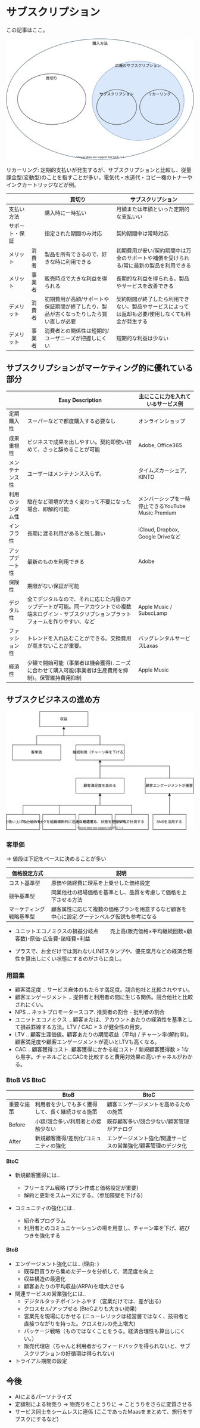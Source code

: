 # サブスクリプション

この記事はここ。

<img src="./assets/purchase-methods.drawio.svg" />

リカーリング: 定期的支払いが発生するが、サブスクリプションと比較し、従量課金型(変動型)のことを指すことが多い。電気代・水道代・コピー機のトナーやインクカートリッジなどが例。

|                |        | 買切り   |    サブスクリプション                                                       |
| -------------- | ------ | ------------------------------------------------------------------------------------- | ------------------------------------------------------------------------------------------------- |
| 支払い方法     |        | 購入時に一時払い                                                                      | 月額または年額といった定期的な支払いい                                                            |
| サポート・保証 |        | 指定された期間のみ対応                                                                | 契約期間中は常時対応                                                                              |
| メリット       | 消費者 | 製品を所有できるので、好きな時に利用できる                                            | 初期費用が安い/契約期間中は万全のサポートや補償を受けられる/常に最新の製品を利用できる            |
| メリット       | 事業者 | 販売時点で大きな利益を得られる                                                        | 長期的な利益を得られる。製品やサービスを改善できる                                                |
| デメリット     | 消費者 | 初期費用が高額/サポートや保証期間が終了したり、製品が古くなったりしたら買い直しが必要 | 契約期間が終了したら利用できない。製品やサービスによっては返却も必要/使用しなくても料金が発生する |
| デメリット     | 事業者 | 消費者との関係性は短期的/ユーザニーズが把握しにくい                                   | 短期的な利益は少ない                                                                              |

## サブスクリプションがマーケティング的に優れている部分

||Easy Description|主にここに力を入れているサービス例|
|--|--|--|
|定期購入性|スーパーなどで都度購入する必要なし|オンラインショップ|
|成果重視性|ビジネスで成果を出しやすい。契約即使い初めて、さっと辞めることが可能|Adobe, Office365|
|メンテナンス性|ユーザーはメンテナンス入らず。|タイムズカーシェア, KINTO|
|利用のランダム性|駐在など環境が大きく変わって不要になった場合、即解約可能. |メンバーシップを一時停止できるYouTube Music Premium|
|インフラ性|長期に渡る利用があると脱し難い|iCloud, Dropbox, Google Driveなど|
|アップデート性|最新のものを利用できる|Adobe|
|保険性|期限がない保証が可能||
|デジタル性|全てデジタルなので、それに応じた内容のアップデートが可能。同一アカウントでの複数端末ログイン・サブスクリプションプラットフォームを作りやすい、など|Apple Music / SubscLamp|
|ファッション性|トレンドを入れ込むことができる。交換費用が嵩まないことが重要。|バッグレンタルサービスLaxas|
|経済性|少額で開始可能（事業者は機会獲得). ニーズに合わせて購入可能(事業者は生産費用を抑制)。保管維持費用抑制|Apple Music|

## サブスクビジネスの進め方

<img src="./assets/subscription-key-point.drawio.svg" >

### 客単価
-> 値段は下記をベースに決めることが多い

|価格設定方式|説明|
|--|--|
|コスト基準型|原価や諸経費に理系を上乗せした価格設定|
|競争基準型|同業他社の相場価格を基準とし、品質を考慮して価格を上下させる方法|
|マーケティング戦略基準型|顧客属性に応じて複数の価格プランを用意するなど顧客を中心に設定.グーテンベルグ仮説も参考になる|

* ユニットエコノミクスの損益分岐点　　
売上高(販売価格×平均継続回数×顧客数)-原価-広告費-諸経費=利益

* プラスで、お金だけでは測れないLINEスタンプや、優先席月などの経済合理性を算出しにくい状態にするのがさらに良し。

### 用語集

* 顧客満足度 .. サービス自体のもたらす満足度。競合他社と比較されやすい。
* 顧客エンゲージメント .. 提供者と利用者の間に生じる関係。競合他社と比較されにくい。
* NPS .. ネットプロモータースコア. 推奨者の割合 - 批判者の割合
* ユニットエコノミクス .. 顧客または、アカウントあたりの経済性を基準として損益罫線する方法。LTV / CAC > 3 が健全性の目安。
* LTV .. 顧客生涯価値。顧客あたりの期間収益（平均) / チャーン率(解約率)。顧客満足度や顧客エンゲージメントが高いとLTVも高くなる。
* CAC .. 顧客獲得コスト. 顧客獲得にかかる総コスト / 新規顧客獲得数 > 1なら黒字。チャネルごとにCACを比較すると費用対効果の高いチャネルがわかる。

### BtoB VS BtoC

||BtoB|BtoC|
|--|--|--|
|重要な施策|利用者を少しでも多く獲得して、長く継続させる施策|顧客エンゲージメントを高めるための施策|
|Before|小額/競合多い/利用者との接触少ない|既存顧客多い/競合少ない/顧客管理がアナログ|
|After|新規顧客獲得/差別化/コミュニティの強化|エンゲージメント強化/関連サービスの営業強化/顧客管理のデジタ化|

#### BtoC

* 新規顧客獲得には..  
  * フリーミアム戦略 (プラン作成と価格設定が重要)
  * 解約と更新をスムーズにする。（参加障壁を下げる)

* コミュニティの強化には..
  * 紹介者プログラム
  * 利用者とのコミュニケーションの場を用意し、チャーン率を下げ、結びつきを強化する

#### BtoB

* エンゲージメント強化には.. (理由: )
  * 既存巨買うから集めたデータを分析して、満足度を向上
  * 収益構造の最適化
  * 顧客あたりの平均収益(ARPA)を増大させる
* 関連サービスの営業強化には..
  * デジタルタッチポイントふやす（営業だけでは、差が出る)
  * クロスセル/アップせる (BtoCよりも大きい効果)
  * 営業先を現場にむかせる (ニューレリックは経営層ではなく、技術者と直接つながりを持った。クロスセルの売上増大)
  * パッケージ戦略（ものではなくことをうる。経済合理性も算出しにくい。）
  * 販売代理店（ちゃんと利用者からフィードバックを得られないと、サブスクリプションの好循環は得られない)
* トライアル期間の設定

## 今後
* AIによるパーソナライズ
* 定額制による物売り -> 物売りをことうりに -> ことうりをさらに変質させる
* サービス同士をシームレスに連係 (ここであったMaasをまとめて、旅行をサブスクにするなど)








